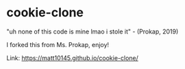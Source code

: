 # cookie-clone

"uh none of this code is mine lmao i stole it" - (Prokap, 2019) 

I forked this from Ms. Prokap, enjoy!

Link: https://matt10145.github.io/cookie-clone/

